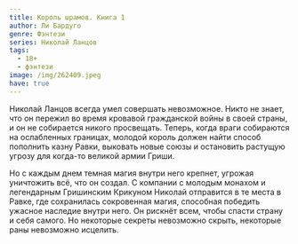 ```yaml
---
title: Король шрамов. Книга 1
author: Ли Бардуго
genre: Фэнтези
series: Николай Ланцов
tags:
  - 18+
  - фэнтези
image: /img/262409.jpeg
have: true
---
```

Николай Ланцов всегда умел совершать невозможное. Никто не знает, что он пережил во время кровавой гражданской войны в своей страны, и он не собирается никого просвещать. Теперь, когда враги собираются на ослабленных границах, молодой король должен найти способ пополнить казну Равки, выковать новые союзы и остановить растущую угрозу для когда-то великой армии Гриши.

Но с каждым днем темная магия внутри него крепнет, угрожая уничтожить всё, что он создал. С компании с молодым монахом и легендарным Гришинским Крикуном Николай отправится в те места в Равке, где сохранилась сокровенная магия, способная победить ужасное наследие внутри него. Он рискнёт всем, чтобы спасти страну и себя самого. Но некоторые секреты невозможно скрыть, некоторые раны невозможно исцелить.